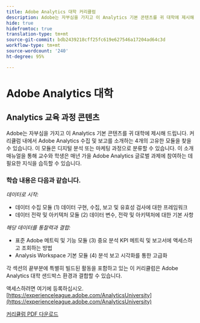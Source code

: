 ```yaml
---
title: Adobe Analytics 대학 커리큘럼
description: Adobe는 자부심을 가지고 이 Analytics 기본 콘텐츠를 귀 대학에 제시해 드립니다. 커리큘럼 내에서 Adobe Analytics 수집 및 보고를 소개하는 4개의 고유한 모듈을 찾을 수 있습니다. 이 모듈은 디지털 분석 또는 마케팅 과정으로 분류할 수 있습니다. 이 소개 매뉴얼을 통해 교수와 학생은 매년 가을 Adobe Analytics 글로벌 과제에 참여하는 데 필요한 지식을 습득할 수 있습니다.
hide: true
hidefromtoc: true
translation-type: tm+mt
source-git-commit: bdb2439218cff25fc619e627546a17204ad64c3d
workflow-type: tm+mt
source-wordcount: '240'
ht-degree: 95%

---
```




# Adobe Analytics 대학

## Analytics 교육 과정 콘텐츠

Adobe는 자부심을 가지고 이 Analytics 기본 콘텐츠를 귀 대학에 제시해 드립니다. 커리큘럼 내에서 Adobe Analytics 수집 및 보고를 소개하는 4개의 고유한 모듈을 찾을 수 있습니다. 이 모듈은 디지털 분석 또는 마케팅 과정으로 분류할 수 있습니다. 이 소개 매뉴얼을 통해 교수와 학생은 매년 가을 Adobe Analytics 글로벌 과제에 참여하는 데 필요한 지식을 습득할 수 있습니다.

### 학습 내용은 다음과 같습니다.

*데이터로 시작:*

* 데이터 수집 모듈 (1) 데이터 구현, 수집, 보고 및 유효성 검사에 대한 프레임워크
* 데이터 전략 및 아키텍처 모듈 (2) 데이터 변수, 전략 및 아키텍처에 대한 기본 사항

*해당 데이터를 통찰력과 결합:*

* 표준 Adobe 메트릭 및 기능 모듈 (3) 중요 분석 KPI 메트릭 및 보고서에 액세스하고 조회하는 방법
* Analysis Workspace 기본 모듈 (4) 분석 보고 시각화를 통한 고급화

각 섹션의 끝부분에 특별히 빌드된 활동을 포함하고 있는 이 커리큘럼은 Adobe Analytics 대학 샌드박스 환경과 결합할 수 있습니다.

액세스하려면 여기에 등록하십시오.[https://experienceleague.adobe.com/AnalyticsUniversity](https://experienceleague.adobe.com/AnalyticsUniversity)


[커리큘럼 PDF 다운로드](assets/Adobe-Analytics-Curriculum_2021.pdf)
